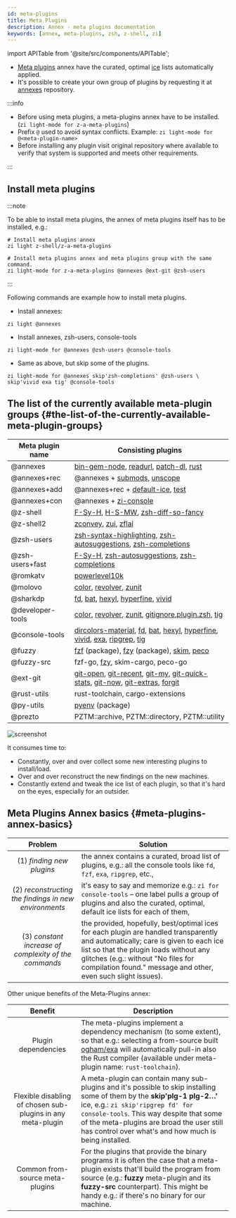 ```yaml
---
id: meta-plugins
title: Meta Plugins
description: Annex - meta plugins documentation
keywords: [annex, meta-plugins, zsh, z-shell, zi]
---
```


import APITable from '@site/src/components/APITable';

- [Meta plugins](https://github.com/z-shell/z-a-meta-plugins) annex have the curated, optimal [ice](../../guides/02_ice.md) lists automatically applied.
- It's possible to create your own group of plugins by requesting it at [annexes](https://github.com/z-shell/zannexes) repository.

:::info

- Before using meta plugins, a meta-plugins annex have to be installed. (`zi light-mode for z-a-meta-plugins`)
- Prefix `@` used to avoid syntax conflicts. Example: `zi light-mode for @<meta-plugin-name>`
- Before installing any plugin visit original repository where available to verify that system is supported and meets other requirements.

:::

## Install meta plugins

:::note

To be able to install meta plugins, the annex of meta plugins itself has to be installed, e.g.:

```shell
# Install meta plugins annex
zi light z-shell/z-a-meta-plugins

# Install meta plugins annex and meta plugins group with the same command.
zi light-mode for z-a-meta-plugins @annexes @ext-git @zsh-users
```

:::

Following commands are example how to install meta plugins.

- Install annexes:

```shell
zi light @annexes
```

- Install annexes, zsh-users, console-tools

```shell
zi light-mode for @annexes @zsh-users @console-tools
```

- Same as above, but skip some of the plugins.

```shell
zi light-mode for @annexes skip'zsh-completions' @zsh-users \
skip'vivid exa tig' @console-tools
```

## The list of the currently available meta-plugin groups {#the-list-of-the-currently-available-meta-plugin-groups}

<APITable>

| Meta plugin name | Consisting plugins                                                                 |
|------------------|------------------------------------------------------------------------------------|
| @annexes         | [bin-gem-node][z-a-bin-gem-node], [readurl][z-a-readurl], [patch-dl][z-a-patch-dl], [rust][z-a-rust] |
| @annexes+rec | @annexes + [submods][z-a-submods], [unscope][z-a-unscope] |
| @annexes+add | @annexes+rec + [default-ice][z-a-default-ice], [test][z-a-test] |
| @annexes+con | @annexes + [zi-console][z-shell/zi-console] |
| @z-shell | [F-Sy-H][z-shell/F-Sy-H], [H-S-MW][z-shell/H-S-MW], [zsh-diff-so-fancy][z-shell/zsh-diff-so-fancy] |
| @z-shell2 | [zconvey][z-shell/zconvey], [zui][z-shell/zui], [zflai][z-shell/zflai] |
| @zsh-users | [zsh-syntax-highlighting][zsh-users/zsh-syntax-highlighting], [zsh-autosuggestions][zsh-users/zsh-autosuggestions], [zsh-completions][zsh-users/zsh-completions] |
| @zsh-users+fast | [F-Sy-H][z-shell/F-Sy-H], [zsh-autosuggestions][zsh-users/zsh-autosuggestions], [zsh-completions][zsh-users/zsh-completions] |
| @romkatv | [powerlevel10k][romkatv/powerlevel10k] |
| @molovo | [color][molovo/color], [revolver][molovo/revolver], [zunit][molovo/zunit] |
| @sharkdp | [fd][sharkdp/fd], [bat][sharkdp/bat], [hexyl][sharkdp/hexyl], [hyperfine][sharkdp/hyperfine], [vivid][sharkdp/vivid] |
| @developer-tools | [color][molovo/color], [revolver][molovo/revolver], [zunit][molovo/zunit], [gitignore.plugin.zsh][voronkovich/gitignore.plugin.zsh], [tig][jonas/tig] |
| @console-tools | [dircolors-material][z-shell/dircolors-material], [fd][sharkdp/fd], [bat][sharkdp/bat], [hexyl][sharkdp/hexyl], [hyperfine][sharkdp/hyperfine], [vivid][sharkdp/vivid], [exa][ogham/exa], [ripgrep][BurntSushi/ripgrep], [tig][jonas/tig] |
| @fuzzy | [fzf][z-shell/fzf] (package), [fzy][z-shell/fzy] (package), [skim][lotabout/skim], [peco][peco/peco] |
| @fuzzy-src | fzf-go, [fzy][z-shell/fzy], skim-cargo, peco-go |
| @ext-git | [git-open][paulirish/git-open], [git-recent][paulirish/git-recent], [git-my][davidosomething/git-my], [git-quick-stats][arzzen/git-quick-stats], [git-now][iwata/git-now], [git-extras][tj/git-extras], [forgit][wfxr/forgit] |
| @rust-utils |  rust-toolchain, cargo-extensions |
| @py-utils | [pyenv][z-shell/pyenv] (package) |
| @prezto | PZTM::archive, PZTM::directory, PZTM::utility |

</APITable>

![screenshot](https://raw.githubusercontent.com/z-shell/z-a-meta-plugins/main/images/fuzzy-mplg-ex.png)


It consumes time to:

- Constantly, over and over collect some new interesting plugins to install/load.
- Over and over reconstruct the new findings on the new machines.
- Constantly extend and tweak the ice list of each plugin, so that it's hard on the eyes, especially for an outsider.

## Meta Plugins Annex basics {#meta-plugins-annex-basics}

|                        Problem                        | Solution                                                                                                                                                                                                                                                                           |
|:-----------------------------------------------------:|------------------------------------------------------------------------------------------------------------------------------------------------------------------------------------------------------------------------------------------------------------------------------------|
|               (1) _finding new plugins_               | the annex contains a curated, broad list of plugins, e.g.: all the console tools like `fd`, `fzf`, `exa`, `ripgrep`, etc.,                                                                                                                                                         |
| (2) _reconstructing the findings in new environments_ | it's easy to say and memorize e.g.: `zi for console-tools` – one label pulls a group of plugins and also the curated, optimal, default ice lists for each of them,                                                                                                                 |
| (3) _constant increase of complexity of the commands_ | the provided, hopefully, best/optimal ices for each plugin are handled transparently and automatically; care is given to each ice list so that the plugin loads without any glitches (e.g.: without "No files for compilation found." message and other, even such slight issues). |

Other unique benefits of the Meta-Plugins annex:

|                           Benefit                           | Description                                                                                                                                                                                                                                                                                                     |
|:-----------------------------------------------------------:|-----------------------------------------------------------------------------------------------------------------------------------------------------------------------------------------------------------------------------------------------------------------------------------------------------------------|
|                     Plugin dependencies                     | The meta-plugins implement a dependency mechanism (to some extent), so that e.g.: selecting a from-source built [ogham/exa](https://github.com/ogham/exa) will automatically pull-in also the Rust compiler (available under meta-plugin name: `rust-toolchain`).                                               |
| Flexible disabling of chosen sub-plugins in any meta-plugin | A meta-plugin can contain many sub-plugins and it's possible to skip installing some of them by the **skip'plg-1 plg-2…'** ice, e.g.: `zi skip'ripgrep fd' for console-tools`. This way despite that some of the meta-plugins are broad the user still has control over what's and how much is being installed. |
|               Common from-source meta-plugins               | For the plugins that provide the binary programs it is often the case that a meta-plugin exists that'll build the program from source (e.g.: **fuzzy** meta-plugin and its **fuzzy-src** counterpart). This might be handy e.g.: if there's no binary for our machine.                                          |

[z-a-bin-gem-node]: https://github.com/z-shell/z-a-bin-gem-node
[z-a-readurl]: https://github.com/z-shell/z-a-readurl
[z-a-patch-dl]: https://github.com/z-shell/z-a-patch-dl
[z-a-rust]: https://github.com/z-shell/z-a-rust]
[z-a-submods]: https://github.com/z-shell/z-a-submods
[z-a-unscope]: https://github.com/z-shell/z-a-unscope
[z-a-default-ice]: https://github.com/z-shell/z-a-default-ice
[z-a-test]: https://github.com/z-shell/z-a-test
[z-shell/zi-console]: https://github.com/z-shell/zi-console
[z-shell/F-Sy-H]: https://github.com/z-shell/F-Sy-H
[z-shell/H-S-MW]: https://github.com/z-shell/H-S-MW
[z-shell/zsh-diff-so-fancy]: https://github.com/z-shell/zsh-diff-so-fancy
[z-shell/zconvey]: https://github.com/z-shell/zconvey
[z-shell/zui]: https://github.com/z-shell/zui
[z-shell/zflai]: https://github.com/z-shell/zflai
[zsh-users/zsh-syntax-highlighting]: https://github.com/zsh-users/zsh-syntax-highlighting
[zsh-users/zsh-autosuggestions]: https://github.com/zsh-users/zsh-autosuggestions
[zsh-users/zsh-completions]: https://github.com/zsh-users/zsh-completions
[romkatv/powerlevel10k]: https://github.com/romkatv/powerlevel10k
[molovo/revolver]: https://github.com/molovo/revolver
[molovo/color]: https://github.com/molovo/color
[molovo/zunit]: https://github.com/molovo/zunit
[sharkdp/fd]: https://github.com/sharkdp/fd
[sharkdp/bat]: https://github.com/sharkdp/bat
[sharkdp/hexyl]: https://github.com/sharkdp/hexyl
[sharkdp/hyperfine]: https://github.com/sharkdp/hyperfine
[sharkdp/vivid]: https://github.com/sharkdp/vivid
[voronkovich/gitignore.plugin.zsh]: https://github.com/voronkovich/gitignore.plugin.zsh
[jonas/tig]: https://github.com/jonas/tig
[z-shell/dircolors-material]: https://github.com/z-shell/dircolors-material
[ogham/exa]: https://github.com/ogham/exa
[BurntSushi/ripgrep]: https://github.com/BurntSushi/ripgrep
[z-shell/fzf]: https://github.com/z-shell/fzf
[z-shell/fzy]: https://github.com/z-shell/fzy
[lotabout/skim]: https://github.com/lotabout/skim
[peco/peco]: https://github.com/peco/peco
[paulirish/git-open]: https://github.com/paulirish/git-open
[paulirish/git-recent]: https://github.com/paulirish/git-recent
[davidosomething/git-my]: https://github.com/davidosomething/git-my
[arzzen/git-quick-stats]: https://github.com/arzzen/git-quick-stats
[iwata/git-now]: https://github.com/iwata/git-now
[tj/git-extras]: https://github.com/tj/git-extras
[wfxr/forgit]: https://github.com/wfxr/forgit
[z-shell/pyenv]: https://github.com/z-shell/pyenv

